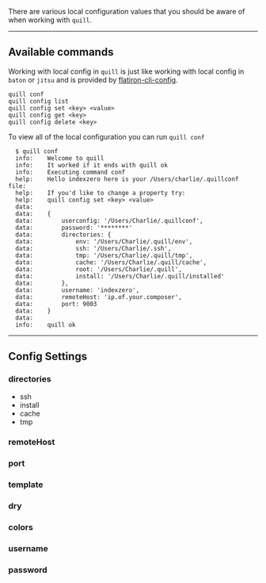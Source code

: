 There are various local configuration values that you should be aware of when working with `quill`.

<hr>

## Available commands

Working with local config in `quill` is just like working with local config in `baton` or `jitsu` and is provided by [flatiron-cli-config][flatiron-cli-config].

```
quill conf
quill config list
quill config set <key> <value>
quill config get <key>
quill config delete <key>
```

To view all of the local configuration you can run `quill conf`

```
  $ quill conf
  info:    Welcome to quill
  info:    It worked if it ends with quill ok
  info:    Executing command conf
  help:    Hello indexzero here is your /Users/charlie/.quillconf file:
  help:    If you'd like to change a property try:
  help:    quill config set <key> <value>
  data:    
  data:    {
  data:        userconfig: '/Users/Charlie/.quillconf',
  data:        password: '********'
  data:        directories: {
  data:            env: '/Users/Charlie/.quill/env',
  data:            ssh: '/Users/Charlie/.ssh',
  data:            tmp: '/Users/Charlie/.quill/tmp',
  data:            cache: '/Users/Charlie/.quill/cache',
  data:            root: '/Users/Charlie/.quill',
  data:            install: '/Users/Charlie/.quill/installed'
  data:        },
  data:        username: 'indexzero',
  data:        remoteHost: 'ip.of.your.composer',
  data:        port: 9003
  data:    }
  data:    
  info:    quill ok
```

<hr>

## Config Settings

### directories

* ssh
* install
* cache
* tmp

### remoteHost

### port

### template

### dry

### colors

### username

### password

[flatiron-cli-config]: https://github.com/flatiron/cli-config
[meta:title]: <> (Quill configuration)